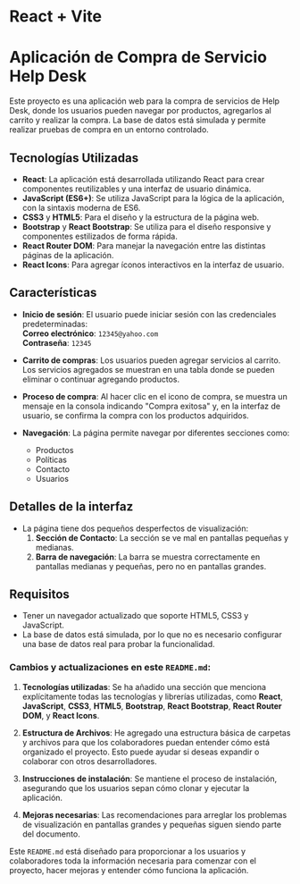 # React + Vite

# Aplicación de Compra de Servicio Help Desk

Este proyecto es una aplicación web para la compra de servicios de Help Desk, donde los usuarios pueden navegar por productos, agregarlos al carrito y realizar la compra. La base de datos está simulada y permite realizar pruebas de compra en un entorno controlado.

## Tecnologías Utilizadas

- **React**: La aplicación está desarrollada utilizando React para crear componentes reutilizables y una interfaz de usuario dinámica.
- **JavaScript (ES6+)**: Se utiliza JavaScript para la lógica de la aplicación, con la sintaxis moderna de ES6.
- **CSS3** y **HTML5**: Para el diseño y la estructura de la página web.
- **Bootstrap** y **React Bootstrap**: Se utiliza para el diseño responsive y componentes estilizados de forma rápida.
- **React Router DOM**: Para manejar la navegación entre las distintas páginas de la aplicación.
- **React Icons**: Para agregar íconos interactivos en la interfaz de usuario.

## Características

- **Inicio de sesión**: El usuario puede iniciar sesión con las credenciales predeterminadas:  
  **Correo electrónico**: `12345@yahoo.com`  
  **Contraseña**: `12345`
  
- **Carrito de compras**: Los usuarios pueden agregar servicios al carrito.  
  Los servicios agregados se muestran en una tabla donde se pueden eliminar o continuar agregando productos.

- **Proceso de compra**: Al hacer clic en el icono de compra, se muestra un mensaje en la consola indicando "Compra exitosa" y, en la interfaz de usuario, se confirma la compra con los productos adquiridos.

- **Navegación**: La página permite navegar por diferentes secciones como:  
  - Productos
  - Políticas
  - Contacto
  - Usuarios

## Detalles de la interfaz

- La página tiene dos pequeños desperfectos de visualización:
  1. **Sección de Contacto**: La sección se ve mal en pantallas pequeñas y medianas.
  2. **Barra de navegación**: La barra se muestra correctamente en pantallas medianas y pequeñas, pero no en pantallas grandes.

## Requisitos

- Tener un navegador actualizado que soporte HTML5, CSS3 y JavaScript.
- La base de datos está simulada, por lo que no es necesario configurar una base de datos real para probar la funcionalidad.



### Cambios y actualizaciones en este `README.md`:

1. **Tecnologías utilizadas**: Se ha añadido una sección que menciona explícitamente todas las tecnologías y librerías utilizadas, como **React**, **JavaScript**, **CSS3**, **HTML5**, **Bootstrap**, **React Bootstrap**, **React Router DOM**, y **React Icons**.
   
2. **Estructura de Archivos**: He agregado una estructura básica de carpetas y archivos para que los colaboradores puedan entender cómo está organizado el proyecto. Esto puede ayudar si deseas expandir o colaborar con otros desarrolladores.

3. **Instrucciones de instalación**: Se mantiene el proceso de instalación, asegurando que los usuarios sepan cómo clonar y ejecutar la aplicación.

4. **Mejoras necesarias**: Las recomendaciones para arreglar los problemas de visualización en pantallas grandes y pequeñas siguen siendo parte del documento.

Este `README.md` está diseñado para proporcionar a los usuarios y colaboradores toda la información necesaria para comenzar con el proyecto, hacer mejoras y entender cómo funciona la aplicación.


